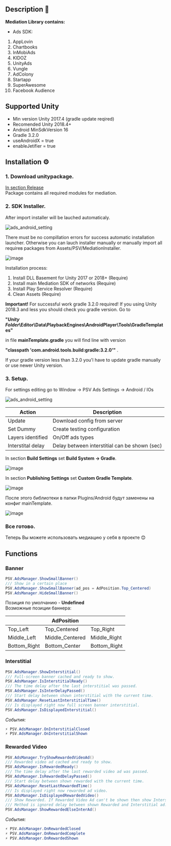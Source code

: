 ## Description 📖
**Mediation Library contains:**
* Ads SDK:
1. AppLovin
1. Chartbooks
1. InMobiAds
1. KIDOZ
1. UnityAds
1. Vungle
1. AdColony
1. Startapp
1. SuperAwesome
1. Facebook Audience

## Supported Unity
*  Min version Unity 2017.4 (gradle update reqired)
*  Recomended Unity 2018.4+
*  Android MinSdkVersion 16  
*  Gradle 3.2.0  
*  useAndroidX = true  
*  enableJetifier = true  

## Installation ⚙️
### 1. Download unitypackage.
[In section Release](https://github.com/cleveradssolutions/MediationSDK/releases/latest)  
Package contains all required modules for mediation. <br>
### 2. SDK Installer.
After import installer will be lauched automaticaly. <br>

![ads_android_setting](http://drive.google.com/uc?export=view&id=14EE42oMzu4gUNqp0k5ozqvh8KJO-NZkQ)

There must be no compillation errors for success automatic installation launcher. Otherwise you can lauch installer manually or manually import all requireв packages from Assets/PSV/MediationInstaller.

![image](https://drive.google.com/uc?export=view&id=14DCo0I8rFFJgesQ0fAZPFcbR6INchVOV)

Installation process:

1. Install DLL Basement for Unity 2017 or 2018+ (Require)
1. Install main Mediation SDK of networks (Require)
1. Install Play Service Resolver (Require)
1. Clean Assets (Require)

<b>Important!</b>
For successful work gradle 3.2.0 required! If you using Unity 2018.3 and less you should check you gradle version. Go to

<b>"*Unity Folder*\Editor\Data\PlaybackEngines\AndroidPlayer\Tools\GradleTemplates"</b> 

in file  <b>mainTemplate.gradle</b>  you will find line with version  

<b>"classpath 'com.android.tools.build:gradle:3.2.0'"</b> . 

If your gradle version less than 3.2.0 you'l have to update gradle manually or use newer Unity version.
 
### 3. Setup.
For settings editing go to Window -> PSV Ads Settings -> Android / IOs

![ads_android_setting](http://drive.google.com/uc?export=view&id=1dCyMybCKjIBRBpYpQKivhCkqQqQzqW0C)

|Action|Description|
| --- | --- |
| Update | Download config from server|
| Set Dummy| Create testing configuration|
| Layers identified | On/Off ads types |
| Interstital delay | Delay between interstitial can be shown (sec) |

In section <b>Build Settings</b> set <b>Build System -> Gradle</b>.
 
![image](https://drive.google.com/uc?export=view&id=1BxWC8Ic3gvUxK5NeN16Ifwuu5dsmlvOA)

In section <b>Publishing Settings</b> set <b>Custom Gradle Template</b>. 

![image](https://drive.google.com/uc?export=view&id=1TiqVJbkK9u06uTmAtWNOrFkX45um2-OD)

После этого библиотеки в папки Plugins/Android будут заменены на конфиг mainTemplate. 

![image](https://drive.google.com/uc?export=view&id=1pmKf2gZ_iPDgxgEvgBnegFcUkivxp0jw)
 
### Все готово.
Теперь Вы можете использовать медиацию у себя в проекте 😊


## Functions
### Banner
```csharp
PSV.AdsManager.ShowSmallBanner()
/// Show in a certain place
PSV.AdsManager.ShowSmallBanner(ad_pos = AdPosition.Top_Centered) 
PSV.AdsManager.HideSmallBanner()
``` 
Позиция по умолчанию - **Undefined**<br/>
Возможные позиции баннера:

| |AdPosition| |
| --- | --- | --- |
| Top_Left | Top_Centered | Top_Right |
| Middle_Left| Middle_Centered| Middle_Right|
| Bottom_Right| Bottom_Center| Bottom_Right|

### Interstitial
```csharp
PSV.AdsManager.ShowInterstitial()
/// Full-screen banner cached and ready to show.
PSV.AdsManager.IsInterstitialReady()
/// The time delay after the last interstitial was passed.
PSV.AdsManager.IsInterDelayPassed()
/// Start delay between shown interstitial with the current time.
PSV.AdsManager.ResetLastInterstitialTime()
/// Is displayed right now full screen banner interstitial.
PSV.AdsManager.IsDisplayedInterstitial()
```

_События:_ 
```csharp
⚡️ PSV.AdsManager.OnInterstitialClosed
⚡️ PSV.AdsManager.OnInterstitialShown
```

### Rewarded Video
```csharp
PSV.AdsManager.TryShowRewardedVideoAd()
/// Rewarded video ad cached and ready to show.
PSV.AdsManager.IsRewardedReady()
/// The time delay after the last rewarded video ad was passed.
PSV.AdsManager.IsRewardedDelayPassed()
/// Start delay between shown rewarded with the current time.
PSV.AdsManager.ResetLastRewardedTime()
/// Is displayed right now rewarded ad video.
PSV.AdsManager.IsDisplayedRewardedVideo()
/// Show Rewarded. If Rewarded Video Ad can't be shown then show Interstitial Ad.
/// Method is ignored delay between shown Rewarded and Interstitial ad.
PSV.AdsManager.ShowRewardedElseInterAd()
```
_События:_

```csharp
⚡️ PSV.AdsManager.OnRewardedClosed
⚡️ PSV.AdsManager.OnRewardedComplete
⚡️ PSV.AdsManager.OnRewardedShown
```
